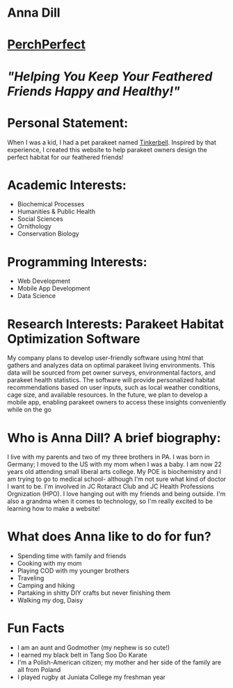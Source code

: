 # Anna Dill

# [PerchPerfect](https://unsplash.com/photos/a-couple-of-birds-sitting-on-top-of-a-tree-branch-r2dOieBZt6c)
  # _"Helping You Keep Your Feathered Friends Happy and Healthy!"_

# Personal Statement: 
When I was a kid, I had a pet parakeet named [Tinkerbell](https://t3.ftcdn.net/jpg/08/49/26/80/360_F_849268054_rYtzxkbxvcr6y3F0kz3VskMIJxWVAQN1.jpg). Inspired by that experience, I created this website to help parakeet owners design the perfect habitat for our feathered friends!
 
# Academic Interests:
* Biochemical Processes
* Humanities & Public Health
* Social Sciences
* Ornithology 
* Conservation Biology

# Programming Interests: 
* Web Development
* Mobile App Development
* Data Science

# Research Interests: Parakeet Habitat Optimization Software 
My company plans to develop user-friendly software using html that gathers and analyzes data on optimal parakeet living environments. This data will be sourced from pet owner surveys, environmental factors, and parakeet health statistics. The software will provide personalized habitat recommendations based on user inputs, such as local weather conditions, cage size, and available resources. In the future, we plan to develop a mobile app, enabling parakeet owners to access these insights conveniently while on the go

# Who is Anna Dill? A brief biography:
I live with my parents and two of my three brothers in PA. I was born in Germany; I moved to the US with my mom when I was a baby. I am now 22 years old attending small liberal arts college. My POE is biochemistry and I am trying to go to medical school- although I'm not sure what kind of doctor I want to be. I'm involved in JC Rotaract Club and JC Health Professions Orgnization (HPO). I love hanging out with my friends and being outside. I'm also a grandma when it comes to technology, so I'm really excited to be learning how to make a website!

# What does Anna like to do for fun?
* Spending time with family and friends
* Cooking with my mom
* Playing COD with my younger brothers
* Traveling
* Camping and hiking
* Partaking in shitty DIY crafts but never finishing them
* Walking my dog, Daisy

# Fun Facts
* I am an aunt and Godmother (my nephew is so cute!)
* I earned my black belt in Tang Soo Do Karate
* I'm a Polish-American citizen; my mother and her side of the family are all from Poland
* I played rugby at Juniata College my freshman year

